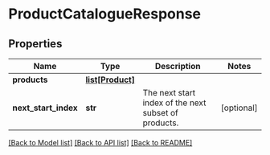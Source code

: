 # ProductCatalogueResponse

## Properties
Name | Type | Description | Notes
------------ | ------------- | ------------- | -------------
**products** | [**list[Product]**](Product.md) |  | 
**next_start_index** | **str** | The next start index of the next subset of products. | [optional] 

[[Back to Model list]](../README.md#documentation-for-models) [[Back to API list]](../README.md#documentation-for-api-endpoints) [[Back to README]](../README.md)

